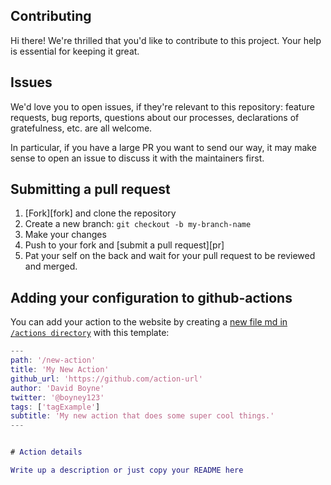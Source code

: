 ## Contributing

Hi there! We're thrilled that you'd like to contribute to this project. Your help is essential for keeping it great.

## Issues

We'd love you to open issues, if they're relevant to this repository: feature requests, bug reports, questions about our processes, declarations of gratefulness, etc. are all welcome.

In particular, if you have a large PR you want to send our way, it may make sense to open an issue to discuss it with the maintainers first.

## Submitting a pull request

1. [Fork][fork] and clone the repository
1. Create a new branch: `git checkout -b my-branch-name`
1. Make your changes
1. Push to your fork and [submit a pull request][pr]
1. Pat your self on the back and wait for your pull request to be reviewed and merged.

## Adding your configuration to github-actions

You can add your action to the website by creating a [new file md in `/actions directory`](https://github.com/boyney123/github-actions/new/master?filename=src/actions/your-action.md) with this template:

```m
---
path: '/new-action'
title: 'My New Action'
github_url: 'https://github.com/action-url'
author: 'David Boyne'
twitter: '@boyney123'
tags: ['tagExample']
subtitle: 'My new action that does some super cool things.'
---


# Action details

Write up a description or just copy your README here

```
